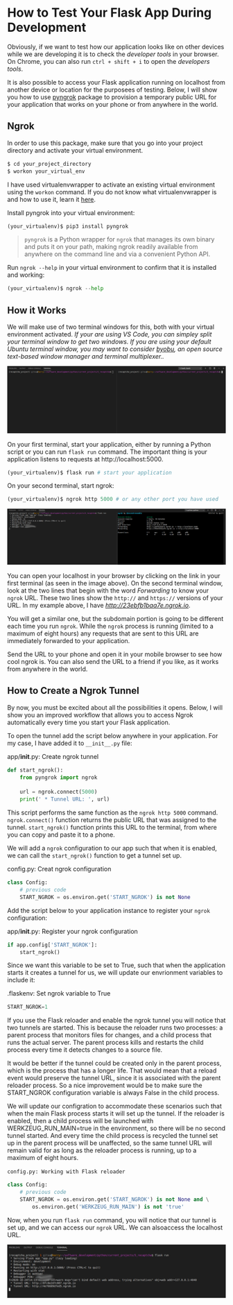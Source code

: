 # How to Test Your Flask App During Development

Obviously, if we want to test how our application looks like on other devices while we are developing it is to check the _developer tools_ in your browser. On Chrome, you can also run `ctrl + shift + i` to open the _developers tools_.

It is also possible to access your Flask application running on localhost from another device or location for the purposees of testing. Below, I will show you how to use [pyngrok](https://pyngrok.readthedocs.io/en/latest/) package to provision a temporary public URL for your application that works on your phone or from anywhere in the world.

## Ngrok

In order to use this package, make sure that you go into your project directory and activate your virtual environment.

```python
$ cd your_project_directory
$ workon your_virtual_env
```

I have used virtualenvwrapper to activate an existing virtual environment using the `workon` command. If you do not know what virtualenvwrapper is and how to use it, learn it [here](virtualenvwrapper_setup.md).

Install pyngrok into your virtual environment:
```python
(your_virtualenv)$ pip3 install pyngrok
```
> `pyngrok` is a Python wrapper for `ngrok` that manages its own binary and puts it on your path, making ngrok readily available from anywhere on the command line and via a convenient Python API.

Run `ngrok --help` in your virtual environment to confirm that it is installed and working:

```python
(your_virtualenv)$ ngrok --help
```

## How it Works

We will make use of two terminal windows for this, both with your virtual environment activated. _If your are using VS Code, you can simpley split your terminal window to get two windows. If you are using your default Ubuntu terminal window, you may want to consider [byobu](https://www.byobu.org/), an open source text-based window manager and terminal multiplexer.._

![Terminal Windows](images/terminal_windows.png)

On your first terminal, start your application, either by running a Python script or you can run `flask run` command. The important thing is your application listens to requests at http://localhost:5000.

```python
(your_virtualenv)$ flask run # start your application
```

On your second terminal, start ngrok:

```python
(your_virtualenv)$ ngrok http 5000 # or any other port you have used
```

![Running Flask and Ngrok](images/run_ngrok_windows.png)

You can open your localhost in your browser by clicking on the link in your first terminal (as seen in the image above). On the second terminal window, look at the two lines that begin with the word _Forwarding_ to know your `ngrok` URL. These two lines show the `http://` and `https://` versions of your URL. In my example above, I have _http://23ebfb1baa7e.ngrok.io_.

You will get a similar one, but the subdomain portion is going to be different each time you run `ngrok`. While the `ngrok` process is running (limited to a maximum of eight hours) any requests that are sent to this URL are immediately forwarded to your application.

Send the URL to your phone and open it in your mobile browser to see how cool ngrok is. You can also send the URL to a friend if you like, as it works from anywhere in the world.

## How to Create a Ngrok Tunnel

By now, you must be excited about all the possibilities it opens. Below, I will show you an improved workflow that allows you to access Ngrok automatically every time you start your Flask application.

To open the tunnel add the script below anywhere in your application. For my case, I have added it to `__init__.py` file:

app/__init__.py: Create ngrok tunnel
```python
def start_ngrok():
    from pyngrok import ngrok

    url = ngrok.connect(5000)
    print(' * Tunnel URL: ', url)
```

This script performs the same function as the `ngrok http 5000` command. `ngrok.connect()` function returns the public URL that was assigned to the tunnel. `start_ngrok()` function prints this URL to the terminal, from where you can copy and paste it to a phone.

We will add a `ngrok` configuration to our app such that when it is enabled, we can call the `start_ngrok()` function to get a tunnel set up. 

config.py: Creat ngrok configuration
```python
class Config:
    # previous code
    START_NGROK = os.environ.get('START_NGROK') is not None
```

Add the script below to your application instance to register your `ngrok` configuration:

app/__init__.py: Register your ngrok configuration
```python
if app.config['START_NGROK']:
    start_ngrok()
```

Since we want this variable to be set to True, such that when the application starts it creates a tunnel for us, we will update our envrionment variables to include it:

.flaskenv: Set ngrok variable to True
```python
START_NGROK=1
```

If you use the Flask reloader and enable the ngrok tunnel you will notice that two tunnels are started. This is because the reloader runs two processes: a parent process that monitors files for changes, and a child process that runs the actual server. The parent process kills and restarts the child process every time it detects changes to a source file.

It would be better if the tunnel could be created only in the parent process, which is the process that has a longer life. That would mean that a reload event would preserve the tunnel URL, since it is associated with the parent reloader process. So a nice improvement would be to make sure the START_NGROK configuration variable is always False in the child process.

We will update our configration to accommodate these scenarios such that when the main Flask process starts it will set up the tunnel. If the reloader is enabled, then a child process will be launched with WERKZEUG_RUN_MAIN=true in the environment, so there will be no second tunnel started. And every time the child process is recycled the tunnel set up in the parent process will be unaffected, so the same tunnel URL will remain valid for as long as the reloader process is running, up to a maximum of eight hours.

`config.py: Working with Flask reloader`
```python
class Config:
    # previous code
    START_NGROK = os.environ.get('START_NGROK') is not None and \
        os.environ.get('WERKZEUG_RUN_MAIN') is not 'true'
```

Now, when you run `flask run` command, you will notice that our tunnel is set up, and we can access our `ngrok` URL. We can alsoaccess the localhost URL.

![Create Tunnel on StartUp](images/create_tunnel_on_startup.png)